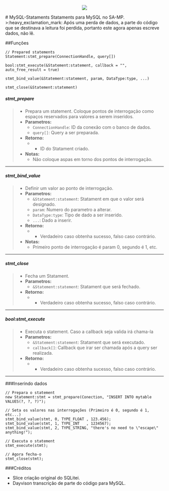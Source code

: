 <p align="center"><img src ="http://www.devin.com.br/wp-content/uploads/2010/07/mysql_logo.png" /></p>
# MySQL-Stataments
Stataments para MySQL no SA-MP.
>:heavy_exclamation_mark: Após uma perda de dados, a parte do código que se destinava a leitura foi perdida, portanto este agora apenas escreve dados, não lê.  

##Funções
```pawn
// Prepared statements
Statement:stmt_prepare(ConnectionHandle, query[])

bool:stmt_execute(&Statement:statement, callback = "", auto_free_result = true)

stmt_bind_value(&Statement:statement, param, DataType:type, ...)

stmt_close(&Statement:statement)
```

##### stmt_prepare
>* Prepara um statement. Coloque pontos de interrogação como espaços reservados para valores a serem inseridos. 
>* **Parametros:**
>   * `ConnectionHandle`: ID da conexão com o banco de dados.
>   * `query[]`: Query a ser preparada.
>* **Retorno:**
>   * - ID do Statament criado.
>* **Notas:**
>   * Não coloque aspas em torno dos pontos de interrogação.
***

##### stmt_bind_value
>* Definir um valor ao ponto de interrogação.
>* **Parametros:**
>   * `&Statement:statement`: Statament em que o valor será designado.
>   * `param`: Numero do parametro a alterar.
>   * `DataType:type`: Tipo de dado a ser inserido.
>	* `...`: Dado a inserir.
>* **Retorno:**
>	* - Verdadeiro caso obtenha sucesso, falso caso contrário.
>* **Notas:**
>   * Primeiro ponto de interrogação é param 0, segundo é 1, etc.
***

##### stmt_close
>* Fecha um Statament.
>* **Parametros:**
>   * `&Statement:statement`: Statament que será fechado.
>* **Retorno:**
>	* - Verdadeiro caso obtenha sucesso, falso caso contrário.
***

##### bool:stmt_execute
>* Executa o statement. Caso a callback seja valida irá chama-la
>* **Parametros:**
>   * `&Statement:statement`: Statament que será executado.
>   * `callback[]`: Callback que irar ser chamada após a query ser realizada.
>* **Retorno:**
>   * - Verdadeiro caso obtenha sucesso, falso caso contrário.
***


###Inserindo dados
```pawn
// Prepara o statement
new Statement:stmt = stmt_prepare(Conection, "INSERT INTO mytable VALUES(?, ?, ?)");

// Seta os valores nas interrogações (Primeiro é 0, segundo é 1, etc...)
stmt_bind_value(stmt, 0, TYPE_FLOAT , 123.456);
stmt_bind_value(stmt, 1, TYPE_INT   , 1234567);
stmt_bind_value(stmt, 2, TYPE_STRING, "there's no need to \"escape\" anything!");

// Executa o statement
stmt_execute(stmt);

// Agora fecha-o
stmt_close(stmt);
```

###Créditos
* Slice criação original do SQLitei.
* Dayvison transcrição de parte do código para MySQL.
